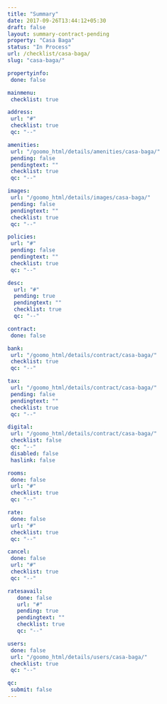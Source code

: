 ```yaml
---
title: "Summary"
date: 2017-09-26T13:44:12+05:30
draft: false
layout: summary-contract-pending
property: "Casa Baga"
status: "In Process"
url: /checklist/casa-baga/
slug: "casa-baga/"

propertyinfo:
 done: false

mainmenu:
 checklist: true

address:
 url: "#"
 checklist: true
 qc: "--"

amenities:
 url: "/goomo_html/details/amenities/casa-baga/"
 pending: false
 pendingtext: ""
 checklist: true
 qc: "--"

images:
 url: "/goomo_html/details/images/casa-baga/"
 pending: false
 pendingtext: ""
 checklist: true
 qc: "--"

policies:
 url: "#"
 pending: false
 pendingtext: ""
 checklist: true
 qc: "--"

desc:
  url: "#"
  pending: true
  pendingtext: ""
  checklist: true
  qc: "--"

contract:
 done: false

bank:
 url: "/goomo_html/details/contract/casa-baga/"
 checklist: true
 qc: "--"

tax:
 url: "/goomo_html/details/contract/casa-baga/"
 pending: false
 pendingtext: ""
 checklist: true
 qc: "--"

digital:
 url: "/goomo_html/details/contract/casa-baga/"
 checklist: false
 qc: "--"
 disabled: false
 haslink: false

rooms:
 done: false
 url: "#"
 checklist: true
 qc: "--"

rate:
 done: false
 url: "#"
 checklist: true
 qc: "--"

cancel:
 done: false
 url: "#"
 checklist: true
 qc: "--"

ratesavail:
   done: false
   url: "#"
   pending: true
   pendingtext: ""
   checklist: true
   qc: "--"

users:
 done: false
 url: "/goomo_html/details/users/casa-baga/"
 checklist: true
 qc: "--"

qc:
 submit: false
---
```


